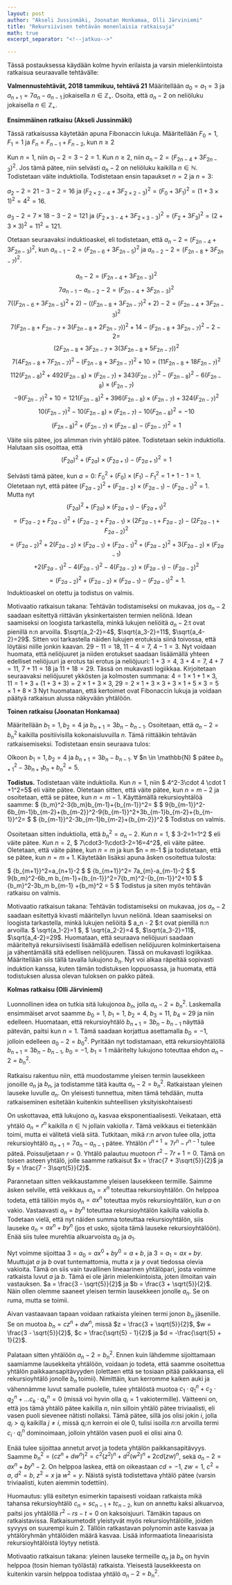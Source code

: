 ```yaml
---
layout: post
author: "Akseli Jussinmäki, Joonatan Honkamaa, Olli Järviniemi"
title: "Rekursiivisen tehtävän monenlaisia ratkaisuja"
math: true
excerpt_separator: "<!--jatkuu-->"

---
```


Tässä postauksessa käydään kolme hyvin erilaista ja varsin mielenkiintoista ratkaisua seuraavalle tehtävälle:

**Valmennustehtävät, 2018 tammikuu, tehtävä 21**
Määritellään $a_0 = a_1 = 3$ ja $a_{n+1} = 7a_n - a_{n-1}$ jokaisella $n \in \mathbb{Z_+}$. Osoita, että $a_n - 2$ on neliöluku jokaisella $n \in \mathbb{Z_+}$.

<!--jatkuu-->

**Ensimmäinen ratkaisu (Akseli Jussinmäki)**

Tässä ratkaisussa käytetään apuna Fibonaccin lukuja. Määritellään $F_0=1$, $F_1=1$ ja $F_n=F_{n-1}+F_{n-2}$, kun $n\geq 2$

Kun $n=1$, niin $a_1-2=3-2=1$.
Kun $n\geq 2$, niin  $a_n-2=(F_{2n-4}+3F_{2n-3})^2$. Jos tämä pätee, niin selvästi $a_n-2$ on neliöluku kaikilla $n\in\mathbb{N}$. Todistetaan väite induktiolla. Todistetaan ensin tapaukset $n=2$ ja $n=3$:

  $a_2-2=21-3-2=16$ ja
   $(F_{2\times2-4}+3F_{2\times2-3})^{2}=(F_0+3F_1)^{2}=(1+3\times1)^{2}=4^{2}=16$.

  $a_3-2=7\times18-3-2=121$ ja
 $(F_{2\times3-4}+3F_{2\times3-3})^{2}=(F_2+3F_3)^{2}=(2+3\times3)^{2}=11^{2}=121$.

   Otetaan seuraavaksi induktioaskel, eli todistetaan, että $a_n-2=(F_{2n-4}+3F_{2n-3})^2$, kun $a_{n-1}-2=(F_{2n-6}+3F_{2n-5})^2$ ja $a_{n-2}-2=(F_{2n-8}+3F_{2n-7})^2$.

  $$a_n-2=(F_{2n-4}+3F_{2n-3})^2$$
  $$7a_{n-1}-a_{n-2}-2=(F_{2n-4}+3F_{2n-3})^2$$
  $$7((F_{2n-6}+3F_{2n-5})^2+2)-((F_{2n-8}+3F_{2n-7})^2+2)-2=(F_{2n-4}+3F_{2n-3})^2$$
  $$7(F_{2n-8}+F_{2n-7}+3(F_{2n-8}+2F_{2n-7}))^{2}+14-(F_{2n-8}+3F_{2n-7})^2-2-2=$$
          $$(2F_{2n-8}+3F_{2n-7}
  +3(3F_{2n-8}+5F_{2n-7}))^{2}$$
  $$7(4F_{2n-8}+7F_{2n-7})^{2}-(F_{2n-8}+3F_{2n-7})^2+10=(11F_{2n-8}+18F_{2n-7})^{2}$$
  $$112(F_{2n-8})^{2}+492(F_{2n-8})\times(F_{2n-7})+343(F_{2n-7})^{2}-(F_{2n-8})^{2}-6(F_{2n-8})\times(F_{2n-7})$$
  $$-9(F_{2n-7})^{2}+10=
  121(F_{2n-8})^{2}+396(F_{2n-8})\times(F_{2n-7})+324(F_{2n-7})^{2}$$
  $$10(F_{2n-7})^{2}-10(F_{2n-8})\times(F_{2n-7})-10(F_{2n-8})^{2}=-10$$
  $$(F_{2n-8})^{2}+(F_{2n-7})\times(F_{2n-8})-(F_{2n-7})^{2}=1$$

  Väite siis pätee, jos alimman rivin yhtälö pätee. Todistetaan sekin induktiolla. Halutaan siis osoittaa, että $$(F_{2a})^{2}+(F_{2a})\times(F_{2a+1})-(F_{2a+1})^{2}=1$$

  Selvästi tämä pätee, kun $a=0$: $F_0^{2}+(F_0)\times(F_1)-F_1^{2}=1+1-1=1$. Oletetaan nyt, että pätee $(F_{2a-2})^{2}+(F_{2a-2})\times(F_{2a-1})-(F_{2a-1})^{2}=1$. Mutta nyt $$(F_{2a})^{2}+(F_{2a})\times(F_{2a+1})-(F_{2a+1})^{2}$$
  $$=(F_{2a-2}+F_{2a-1})^{2}+(F_{2a-2}+F_{2a-1})\times(2F_{2a-1}+F_{2a-2})
  -(2F_{2a-1}+F_{2a-2})^{2}$$
  $$=(F_{2a-2})^{2}+2(F_{2a-2})\times(F_{2a-1})+(F_{2a-1})^{2}+(F_{2a-2})^{2}+3(F_{2a-2})\times(F_{2a-1})$$
  $$+2(F_{2a-1})^{2}-4(F_{2a-1})^{2}-4(F_{2a-2})\times(F_{2a-1})-(F_{2a-2})^{2}$$
  $$=(F_{2a-2})^{2}+(F_{2a-2})\times(F_{2a-1})-(F_{2a-1})^{2}=1.$$ Induktioaskel on otettu ja todistus on valmis.

  Motivaatio ratkaisun takana: Tehtävän todistamiseksi on mukavaa, jos $a_n-2$ saadaan esitettyä riittävän yksinkertaisten termien neliönä. Idean saamiseksi on loogista tarkastella, minkä lukujen neliöitä $a_n-2$:t ovat pienillä n:n arvoilla. $\sqrt{a_2-2}=4$, $\sqrt{a_3-2}=11$, $\sqrt{a_4-2}=29$. Sitten voi tarkastella näiden lukujen erotuksia siinä toivossa, että löytäisi niille jonkin kaavan. $29-11=18$, $11-4=7$, $4-1=3$. Nyt voidaan huomata, että neliöjuuret ja niiden erotukset saadaan lisäämällä yhteen edelliset neliöjuuri ja erotus tai erotus ja neliöjuuri: $1+3=4$, $3+4=7$, $4+7=11$, $7+11=18$ ja $11+18=29$. Tässä on mukavasti logiikkaa. Kirjoitetaan seuraavaksi neliöjuuret ykkösten ja kolmosten summana: $4=1\times1+1\times3$, $11=1+3+(1+3+3)=2\times1+3\times3$, $29=2\times1+3\times3+3\times1+5\times3=5\times1+8\times3$
 Nyt huomataan, että kertoimet ovat Fibonaccin lukuja ja voidaan päätyä ratkaisun alussa näkyvään yhtälöön.









**Toinen ratkaisu (Joonatan Honkamaa)**

Määritellään $b_1=1, b_2=4$ ja $b_{n+1}=3b_n-b_{n-1}$. Osoitetaan, että $a_n-2={b_n}^2$ kaikilla positiivisilla kokonaisluvuilla $n$. Tämä riittääkin tehtävän ratkaisemiseksi. Todistetaan ensin seuraava tulos:

Olkoon $b_1=1, b_2=4$ ja $b_{n+1}=3b_n-b_{n-1}$. $\forall$ $n \in \mathbb{N} $ pätee ${b_{n+1}}^2-3b_{n+1}b_n+{b_n}^2=5$.

**Todistus.** Todistetaan väite induktiolla. Kun $n=1$, niin $ 4^2-3\cdot 4 \cdot 1 +1^2=5$ eli väite pätee. Oletetaan sitten, että väite pätee, kun $n = m-2$ ja osoitetaan, että se pätee, kun $n = m-1$.
Käyttämällä rekursioyhtälöä saamme:
$
{b_m}^2-3{b_m}b_{m-1}+{b_{m-1}}^2=
$
$
9{b_{m-1}}^2-6b_{m-1}b_{m-2}+{b_{m-2}}^2-9{b_{m-1}}^2+3b_{m-1}b_{m-2}+{b_{m-1}}^2=
$
$
{b_{m-1}}^2-3b_{m-1}b_{m-2}+{b_{m-2}}^2
$
Todistus on valmis.

Osoitetaan sitten induktiolla, että ${b_n}^2=a_n -2$.
 Kun $n=1$, $ 3-2=1=1^2 $ eli väite pätee.
 Kun $n=2$, $ 7\cdot3-1\cdot3-2=16=4^2$, eli väite pätee.
Oletetaan, että väite pätee, kun $n = m$ ja kun $n = m-1 $ ja todistetaan, että se pätee, kun $n = m+1$. Käytetään lisäksi apuna äsken osoitettua tulosta:

$
{b_{m+1}}^2=a_{n+1}-2
$
$
{b_{m+1}}^2= 7a_{m}-a_{m-1}-2
$
$
9{b_m}^2-6b_m b_{m-1}+{b_{n-1}}^2=7{b_m}^2-{b_{m-1}}^2+10
$
$
{b_m}^2-3b_m b_{m-1} +{b_m}^2 = 5
$
Todistus ja siten myös tehtävän ratkaisu on valmis.

Motivaatio ratkaisun takana: Tehtävän todistamiseksi on mukavaa, jos $a_n-2$
saadaan esitettyä kivasti määritellyn luvun neliönä. Idean saamiseksi on loogista tarkastella, minkä lukujen neliöitä $ a_n - 2 $:t ovat pienillä n:n arvoilla. $ \sqrt{a_1-2}=1 $, $ \sqrt{a_2-2}=4 $, $\sqrt{a_3-2}=11$, $\sqrt{a_4-2}=29$.
Huomataan, että seuraava neliöjuuri saadaan määriteltyä rekursiivisesti lisäämällä edellisen neliöjuuren kolminkertaisena ja vähentämällä sitä edellisen neliöjuuren.
Tässä on mukavasti logiikkaa. Määritellään siis tällä tavalla lukujono $b_n$.
Nyt voi alkaa räpeltää sopivasti induktion kanssa, kuten tämän todistuksen loppuosassa, ja huomata, että todistuksen alussa olevan tuloksen on pakko päteä.



**Kolmas ratkaisu (Olli Järviniemi)**


Luonnollinen idea on tutkia sitä lukujonoa $b_n$, jolla $a_n - 2 = b_n^2$. Laskemalla ensimmäiset arvot saamme $b_0 = 1$, $b_1 = 1$, $b_2 = 4$, $b_3 = 11$, $b_4 = 29$ ja niin edelleen. Huomataan, että rekursioyhtälö $b_{n+1} = 3b_n - b_{n-1}$ näyttää pätevän, paitsi kun $n = 1$. Tämä saadaan korjattua asettamalla $b_0 = -1$, jolloin edelleen $a_0 - 2 = b_0^2$. Pyritään nyt todistamaan, että rekursioyhtälöllä $b_{n+1} = 3b_n - b_{n-1}$, $b_0 = -1$, $b_1 = 1$ määritelty lukujono toteuttaa ehdon $a_n - 2 = b_n^2$.

Ratkaisu rakentuu niin, että muodostamme yleisen termin lausekkeen jonoille $a_n$ ja $b_n$, ja todistamme tätä kautta $a_n - 2 = b_n^2$. Ratkaistaan yleinen lauseke luvulle $a_n$. On yleisesti tunnettua, miten tämä tehdään, mutta ratkaiseminen esitetään kuitenkin suhteellisen yksityiskohtaisesti

On uskottavaa, että lukujono $a_n$ kasvaa eksponentiaalisesti. Veikataan, että yhtälö $a_n = r^n$ kaikilla $n \in \mathbb{N}$ jollain vakiolla $r$. Tämä veikkaus ei tietenkään toimi, mutta ei välitetä vielä siitä. Tutkitaan, mikä $r$:n arvon tulee olla, jotta rekursioyhtälö $a_{n+1} = 7a_n - a_{n-1}$ pätee. Yhtälön $r^{n+1} = 7r^n - r^{n-1}$ tulee päteä. Poissuljetaan $r = 0$. Yhtälö palautuu muotoon $r^2 - 7r + 1 = 0$. Tämä on toisen asteen yhtälö, jolle saamme ratkaisut $x = \frac{7 + 3\sqrt{5}}{2}$ ja $y = \frac{7 - 3\sqrt{5}}{2}$.

Parannetaan sitten veikkaustamme yleisen lausekkeen termille. Saimme äsken selville, että veikkaus $a_n = x^n$ toteuttaa rekursioyhtälön. On helppoa todeta, että tällöin myös $a_n = ax^n$ toteuttaa myös rekursioyhtälön, kun $a$ on vakio. Vastaavasti $a_n = by^n$ toteuttaa rekursioyhtälön kaikilla vakiolla $b$. Todetaan vielä, että nyt näiden summa toteuttaa rekursioyhtälön, siis lauseke $a_n = ax^n + by^n$ (jos et usko, sijoita tämä lauseke rekursioyhtälöön). Enää siis tulee murehtia alkuarvoista $a_0$ ja $a_1$.

Nyt voimme sijoittaa $3 = a_0 = ax^0 + by^0 = a + b$, ja $3 = a_1 = ax + by$. Muuttujat $a$ ja $b$ ovat tuntemattomia, mutta $x$ ja $y$ ovat tiedossa olevia vakioita. Tämä on siis vain tavallinen lineaarinen yhtälöpari, josta voimme ratkaista luvut $a$ ja $b$. Tämä ei ole järin mielenkiintoista, joten ilmoitan vain vastauksen. $a = \frac{3 - \sqrt{5}}{2}$ ja $b = \frac{3 + \sqrt{5}}{2}$. Näin ollen olemme saaneet yleisen termin lausekkeen jonolle $a_n$. Se on ruma, mutta se toimii.

Aivan vastaavaan tapaan voidaan ratkaista yleinen termi jonon $b_n$ jäsenille. Se on muotoa $b_n = cz^n + dw^n$, missä $z = \frac{3 + \sqrt{5}}{2}$, $w = \frac{3 - \sqrt{5}}{2}$, $c = \frac{\sqrt{5} - 1}{2}$ ja $d = -\frac{\sqrt{5} + 1}{2}$.

Palataan sitten yhtälöön $a_n - 2 = b_n^2$. Ennen kuin lähdemme sijoittamaan saamiamme lausekkeita yhtälöön, voidaan jo todeta, että saamme osoitettua yhtälön paikkaansapitävyyden (olettaen että se tosiaan pitää paikkaansa, eli rekursioyhtälö jonolle $b_n$ toimii). Nimittäin, kun kerromme kaiken auki ja vähennämme luvut samalle puolelle, tulee yhtälöstä muotoa
$c_1 \cdot q_1^n + c_2 \cdot q_2^n + \ldots c_k \cdot q_k^n = 0$ (missä voi hyvin olla $q_i = 1$ vakiotermille). Väitteeni on, että jos tämä yhtälö pätee kaikilla $n$, niin silloin yhtälö pätee triviaalisti, eli vasen puoli sievenee nätisti nollaksi. Tämä pätee, sillä jos olisi jokin $i$, jolla $q_i > q_j$ kaikilla $j \neq i$, missä $q_i$:n kerroin ei ole $0$, tulisi isoilla $n$:n arvoilla termi $c_i \cdot q_i^n$ dominoimaan, jolloin yhtälön vasen puoli ei olisi aina $0$.

Enää tulee sijoittaa annetut arvot ja todeta yhtälön paikkansapitävyys. Saamme
$b_n^2 = (cz^n + dw^n)^2 = c^2(z^2)^n + d^2(w^2)^n + 2cd(zw)^n$, sekä
$a_n - 2 = ax^n + by^n - 2$. On helppoa laskea, että on oikeastaan $cd = -1$, $zw = 1$, $c^2 = a$, $d^2 = b$, $z^2 = x$ ja $w^2 = y$. Näistä syistä todistettava yhtälö pätee (varsin triviaalisti, kuten aiemmin todettiin).

Huomautus: yllä esitetyn esimerkin tapaisesti voidaan ratkaista mikä tahansa rekursioyhtälö $c_n = sc_{n-1} + tc_{n-2}$, kun on annettu kaksi alkuarvoa, paitsi jos yhtälöllä $r^2 - rs - t = 0$ on kaksoisjuuri. Tämäkin tapaus on ratkaistavissa. Ratkaisumetodit yleistyvät myös rekursioyhtälöille, joiden syvyys on suurempi kuin $2$. Tällöin ratkastavan polynomin aste kasvaa ja yhtälöryhmän yhtälöiden määrä kasvaa. Lisää informaatiota lineaarisista rekursioyhtälöistä löytyy netistä.

Motivaatio ratkaisun takana: yleinen lauseke termeille $a_n$ ja $b_n$ on hyvin helppoa (tosin hieman työlästä) ratkaista. Yleisestä lausekkeesta on kuitenkin varsin helppoa todistaa yhtälö $a_n - 2 = b_n^2$.
